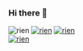### Hi there 👋

<img src="https://discord.c99.nl/widget/theme-2/885815268914393139.png" alt="rien"/>
<a href=""><img src="https://img.shields.io/github/stars/overgenie?color=%23fec319&style=for-the-badge" alt="rien"/></a>
<a href=""><img src="https://img.shields.io/github/followers/overgenie?color=947cea&style=for-the-badge" alt="rien"/></a><br>
<a href=""><img src="https://github-readme-streak-stats.herokuapp.com/?user=overgenie&theme=tokyonight&hide_border=true" alt="rien"/></a>
 
